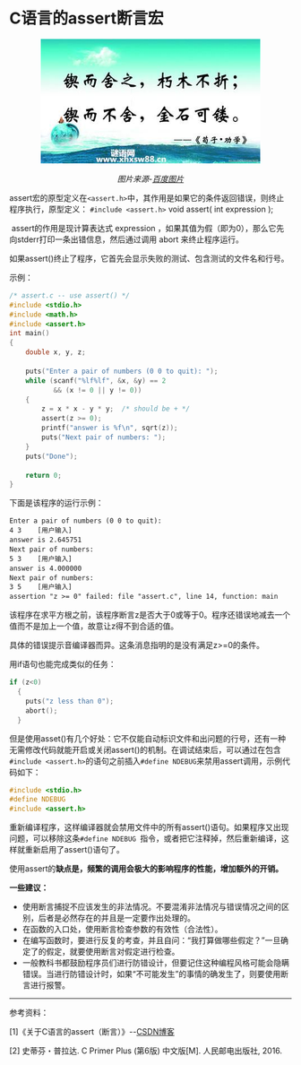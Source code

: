 # C语言的assert断言宏

<center>

<img src="image\锲而不舍金石可镂.jpg" >

*图片来源-[百度图片](https://image.baidu.com/search/detail?ct=503316480&z=0&ipn=d&word=%E5%8A%B1%E5%BF%97%E5%8F%A4%E8%AF%97&step_word=&hs=0&pn=46&spn=0&di=204560259200&pi=0&rn=1&tn=baiduimagedetail&is=0%2C0&istype=2&ie=utf-8&oe=utf-8&in=&cl=2&lm=-1&st=-1&cs=2807626270%2C474016693&os=1689687971%2C3519569021&simid=4178345405%2C598310225&adpicid=0&lpn=0&ln=1971&fr=&fmq=1497547572950_R&fm=result&ic=0&s=undefined&se=&sme=&tab=0&width=&height=&face=undefined&ist=&jit=&cg=&bdtype=0&oriquery=&objurl=http%3A%2F%2Fwww.xhxsw88.cn%2Fuploads%2Fallimg%2F140709%2F227-140F9193Q5595.jpg&fromurl=ippr_z2C%24qAzdH3FAzdH3Fooo_z%26e3Bxixfobb_z%26e3BvgAzdH3Fstzit4tg2ywgAzdH3Fdbmmc_z%26e3Bip4s&gsm=0&rpstart=0&rpnum=0)*

</center>

assert宏的原型定义在`<assert.h>`中，其作用是如果它的条件返回错误，则终止程序执行，原型定义：
`#include <assert.h>`
void assert( int expression );

​      assert的作用是现计算表达式 expression ，如果其值为假（即为0），那么它先向stderr打印一条出错信息，然后通过调用 abort 来终止程序运行。

如果assert()终止了程序，它首先会显示失败的测试、包含测试的文件名和行号。

示例：

```c
/* assert.c -- use assert() */
#include <stdio.h>
#include <math.h>
#include <assert.h>
int main()
{
    double x, y, z;
    
    puts("Enter a pair of numbers (0 0 to quit): ");
    while (scanf("%lf%lf", &x, &y) == 2
           && (x != 0 || y != 0))
    {
        z = x * x - y * y;  /* should be + */
        assert(z >= 0);
        printf("answer is %f\n", sqrt(z));
        puts("Next pair of numbers: ");
    }
    puts("Done");
    
    return 0;
}
```

下面是该程序的运行示例：

```tex
Enter a pair of numbers (0 0 to quit):
4 3    [用户输入]
answer is 2.645751
Next pair of numbers:
5 3    [用户输入]
answer is 4.000000
Next pair of numbers:
3 5    [用户输入]
assertion "z >= 0" failed: file "assert.c", line 14, function: main
```

该程序在求平方根之前，该程序断言z是否大于0或等于0。程序还错误地减去一个值而不是加上一个值，故意让z得不到合适的值。

具体的错误提示音编译器而异。这条消息指明的是没有满足z>=0的条件。

用if语句也能完成类似的任务：

```c
if (z<0)
  {
    puts("z less than 0");
    abort();
  }
```

但是使用asset()有几个好处：它不仅能自动标识文件和出问题的行号，还有一种无需修改代码就能开启或关闭assert()的机制。在调试结束后，可以通过在包含`#include <assert.h>`的语句之前插入` #define NDEBUG `来禁用assert调用，示例代码如下：

```c
#include <stdio.h>
#define NDEBUG
#include <assert.h>
```

重新编译程序，这样编译器就会禁用文件中的所有assert()语句。如果程序又出现问题，可以移除这条`#define NDEBUG `指令，或者把它注释掉，然后重新编译，这样就重新启用了assert()语句了。

使用assert的**缺点是，频繁的调用会极大的影响程序的性能，增加额外的开销。**

**一些建议：**

- 使用断言捕捉不应该发生的非法情况。不要混淆非法情况与错误情况之间的区别，后者是必然存在的并且是一定要作出处理的。
- 在函数的入口处，使用断言检查参数的有效性（合法性）。
- 在编写函数时，要进行反复的考查，并且自问：“我打算做哪些假定？”一旦确定了的假定，就要使用断言对假定进行检查。
- 一般教科书都鼓励程序员们进行防错设计，但要记住这种编程风格可能会隐瞒错误。当进行防错设计时，如果“不可能发生”的事情的确发生了，则要使用断言进行报警。

---

参考资料：

[1]《关于C语言的assert（断言）》--[CSDN博客](http://blog.csdn.net/engrossment/article/details/8118234)

[2] 史蒂芬・普拉达. C Primer Plus (第6版) 中文版[M]. 人民邮电出版社, 2016.